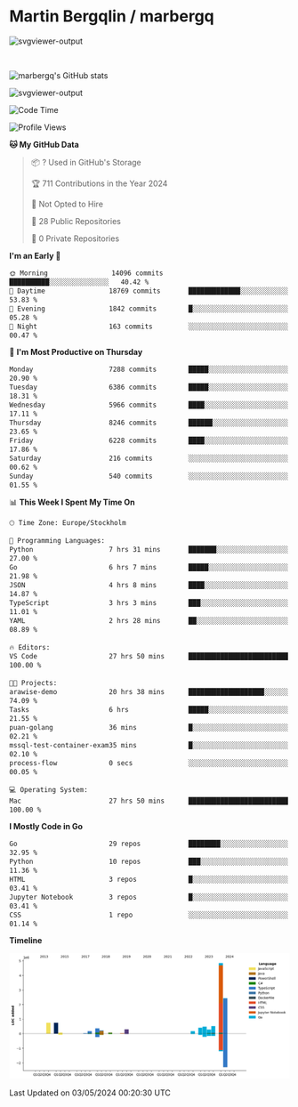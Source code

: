 # Martin Bergqlin / marbergq

![svgviewer-output](https://user-images.githubusercontent.com/2405410/206014777-22d41ecb-c24f-421d-b7d9-bba2cb5bb0de.svg)

<br>

<!--- [![Martin's Week](https://github-readme-stats.vercel.app/api/wakatime?username=marbergq&theme=dark)](https://github.com/anuraghazra/github-readme-stats) -->

![marbergq's GitHub stats](https://github-readme-stats.vercel.app/api?username=marbergq&count_private=true&show_icons=true)

![svgviewer-output](https://wakatime.com/badge/user/3f0a2069-6683-4e19-9a4a-7d21ea815067.svg)

<!--START_SECTION:waka-->
![Code Time](http://img.shields.io/badge/Code%20Time-4%2C012%20hrs%209%20mins-blue)

![Profile Views](http://img.shields.io/badge/Profile%20Views-0-blue)

**🐱 My GitHub Data** 

> 📦 ? Used in GitHub's Storage 
 > 
> 🏆 711 Contributions in the Year 2024
 > 
> 🚫 Not Opted to Hire
 > 
> 📜 28 Public Repositories 
 > 
> 🔑 0 Private Repositories 
 > 
**I'm an Early 🐤** 

```text
🌞 Morning                14096 commits       ██████████░░░░░░░░░░░░░░░   40.42 % 
🌆 Daytime                18769 commits       █████████████░░░░░░░░░░░░   53.83 % 
🌃 Evening                1842 commits        █░░░░░░░░░░░░░░░░░░░░░░░░   05.28 % 
🌙 Night                  163 commits         ░░░░░░░░░░░░░░░░░░░░░░░░░   00.47 % 
```
📅 **I'm Most Productive on Thursday** 

```text
Monday                   7288 commits        █████░░░░░░░░░░░░░░░░░░░░   20.90 % 
Tuesday                  6386 commits        █████░░░░░░░░░░░░░░░░░░░░   18.31 % 
Wednesday                5966 commits        ████░░░░░░░░░░░░░░░░░░░░░   17.11 % 
Thursday                 8246 commits        ██████░░░░░░░░░░░░░░░░░░░   23.65 % 
Friday                   6228 commits        ████░░░░░░░░░░░░░░░░░░░░░   17.86 % 
Saturday                 216 commits         ░░░░░░░░░░░░░░░░░░░░░░░░░   00.62 % 
Sunday                   540 commits         ░░░░░░░░░░░░░░░░░░░░░░░░░   01.55 % 
```


📊 **This Week I Spent My Time On** 

```text
🕑︎ Time Zone: Europe/Stockholm

💬 Programming Languages: 
Python                   7 hrs 31 mins       ███████░░░░░░░░░░░░░░░░░░   27.00 % 
Go                       6 hrs 7 mins        █████░░░░░░░░░░░░░░░░░░░░   21.98 % 
JSON                     4 hrs 8 mins        ████░░░░░░░░░░░░░░░░░░░░░   14.87 % 
TypeScript               3 hrs 3 mins        ███░░░░░░░░░░░░░░░░░░░░░░   11.01 % 
YAML                     2 hrs 28 mins       ██░░░░░░░░░░░░░░░░░░░░░░░   08.89 % 

🔥 Editors: 
VS Code                  27 hrs 50 mins      █████████████████████████   100.00 % 

🐱‍💻 Projects: 
arawise-demo             20 hrs 38 mins      ███████████████████░░░░░░   74.09 % 
Tasks                    6 hrs               █████░░░░░░░░░░░░░░░░░░░░   21.55 % 
puan-golang              36 mins             █░░░░░░░░░░░░░░░░░░░░░░░░   02.21 % 
mssql-test-container-exam35 mins             █░░░░░░░░░░░░░░░░░░░░░░░░   02.10 % 
process-flow             0 secs              ░░░░░░░░░░░░░░░░░░░░░░░░░   00.05 % 

💻 Operating System: 
Mac                      27 hrs 50 mins      █████████████████████████   100.00 % 
```

**I Mostly Code in Go** 

```text
Go                       29 repos            ████████░░░░░░░░░░░░░░░░░   32.95 % 
Python                   10 repos            ███░░░░░░░░░░░░░░░░░░░░░░   11.36 % 
HTML                     3 repos             █░░░░░░░░░░░░░░░░░░░░░░░░   03.41 % 
Jupyter Notebook         3 repos             █░░░░░░░░░░░░░░░░░░░░░░░░   03.41 % 
CSS                      1 repo              ░░░░░░░░░░░░░░░░░░░░░░░░░   01.14 % 
```



**Timeline**

![Lines of Code chart](https://raw.githubusercontent.com/marbergq/marbergq/main/assets/bar_graph.png)


 Last Updated on 03/05/2024 00:20:30 UTC
<!--END_SECTION:waka-->
